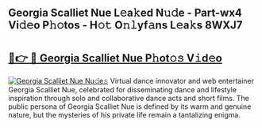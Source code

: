 ## Georgia Scalliet Nue L𝚎a𝚔ed N𝚞𝚍e - Part-wx4 Vi𝚍𝚎o P𝚑𝚘tos - H𝚘𝚝 O𝚗𝚕yf𝚊ns L𝚎a𝚔s 8WXJ7

# <h2><a href="http://kfe0atp.oniu.top/?m=Georgia+Scalliet+Nue">🔗👉 🔴 Georgia Scalliet Nue P𝚑ot𝚘𝚜 V𝚒d𝚎o</a></h2>

[![Georgia Scalliet Nue Nu𝚍e𝚜](https://i.imgur.com/0qMVB7G.gif)](http://kfe0atp.oniu.top/?m=Georgia+Scalliet+Nue)
Virtual dance innovator and web entertainer Georgia Scalliet Nue, celebrated for disseminating dance and lifestyle inspiration through solo and collaborative dance acts and short films. The public persona of Georgia Scalliet Nue is defined by its warm and genuine nature, but the mysteries of his private life remain a tantalizing enigma.  
